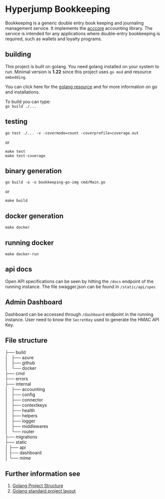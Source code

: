 # Hyperjump Bookkeeping

Bookkeeping is a generic double entry book keeping and journaling management service. It implements the [acccore](https://github.com/hyperjumptech/acccore) accounting library. The service is intended for any applications where double-entry bookkeeping is required, such as wallets and loyalty programs.

## building  

This project is built on golang. You need golang installed on your system to run. Minimal version is **1.22** since this project uses `go mod` and resource `embedding`.  

You can click here for the [golang resource](https://golang.org)   and for more information on go and installations.

To build you can type:  
`go build ./...`  

## testing

`go test ./... -v -covermode=count -coverprofile=coverage.out`  

or  

`make test`  
`make test-coverage`  

## binary generation

`go build -a -o bookkeeping-go-img cmd/Main.go`  
  
or  
  
`make build`  

## docker generation

`make docker`  

## running docker  

`make docker-run`  

## api docs  

Open API specifications can be seen by hitting the `/docs` endpoint of the running instance.
The file swagger.json can be found in `/static/api/spec`  

## Admin Dashboard

Dashboard can be accessed through `/dashboard` endpoint in the running instance.
User need to know the `SecretKey` used to generate the HMAC API Key.

## File structure  

├── build  
│   ├── azure  
│   ├── github  
│   └── docker  
├── cmd  
├── errors  
├── internal  
│   ├── accounting  
│   ├── config  
│   ├── connector  
│   ├── contextkeys  
│   ├── health  
│   ├── helpers  
│   ├── logger  
│   ├── middlewares  
│   └── router  
├── migrations  
├── static  
│   ├── api  
│   ├── dashboard  
│   └── mime  

## Further information see

1. [Golang Project Structure](https://tutorialedge.net/golang/go-project-structure-best-practices)  
2. [Golang standard project layout](https://github.com/golang-standards/project-layout)  
